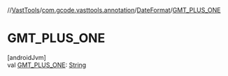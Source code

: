 //[VastTools](../../../index.md)/[com.gcode.vasttools.annotation](../index.md)/[DateFormat](index.md)/[GMT_PLUS_ONE](-g-m-t_-p-l-u-s_-o-n-e.md)

# GMT_PLUS_ONE

[androidJvm]\
val [GMT_PLUS_ONE](-g-m-t_-p-l-u-s_-o-n-e.md): [String](https://developer.android.com/reference/kotlin/java/lang/String.html)

